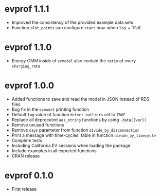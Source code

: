 # evprof 1.1.1

* Improved the consistency of the provided example data sets
* Function `plot_points` can configure `start` hour when `log = TRUE`


# evprof 1.1.0

* Energy GMM inside of `evmodel` also contain the `ratio` of every `charging_rate`


# evprof 1.0.0

* Added functions to save and read the model in JSON instead of RDS files
* Bug fix in the `evmodel` printing function
* Default `log` value of function `detect_outliers` set to `TRUE`
* Replace all deprecated `aes_string` functions by using `.data[[var]]`
* Remove unused functions
* Remove `days` parameter from function `divide_by_disconnection`
* Print a message with time-cycles' table in function `divide_by_timecycle`
* Complete tests
* Including California EV sessions when loading the package
* Include examples in all exported functions
* CRAN release


# evprof 0.1.0

* First release
